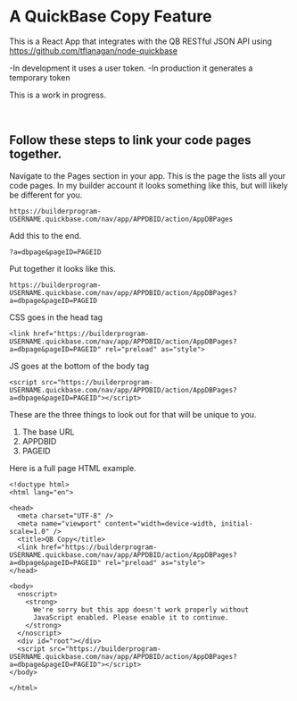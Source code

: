 # A QuickBase Copy Feature

This is a React App that integrates with the QB RESTful JSON API using https://github.com/tflanagan/node-quickbase

-In development it uses a user token.
-In production it generates a temporary token

This is a work in progress.

</br>

## Follow these steps to link your code pages together.

Navigate to the Pages section in your app. This is the page the lists all your code pages. In my builder account it looks something like this, but will likely be different for you.

```
https://builderprogram-USERNAME.quickbase.com/nav/app/APPDBID/action/AppDBPages
```

Add this to the end.

```
?a=dbpage&pageID=PAGEID
```

Put together it looks like this.

```
https://builderprogram-USERNAME.quickbase.com/nav/app/APPDBID/action/AppDBPages?a=dbpage&pageID=PAGEID
```

CSS goes in the head tag

```
<link href="https://builderprogram-USERNAME.quickbase.com/nav/app/APPDBID/action/AppDBPages?a=dbpage&pageID=PAGEID" rel="preload" as="style">
```

JS goes at the bottom of the body tag

```
<script src="https://builderprogram-USERNAME.quickbase.com/nav/app/APPDBID/action/AppDBPages?a=dbpage&pageID=PAGEID"></script>
```

These are the three things to look out for that will be unique to you.

1. The base URL
2. APPDBID
3. PAGEID

Here is a full page HTML example.

```
<!doctype html>
<html lang="en">

<head>
  <meta charset="UTF-8" />
  <meta name="viewport" content="width=device-width, initial-scale=1.0" />
  <title>QB Copy</title>
  <link href="https://builderprogram-USERNAME.quickbase.com/nav/app/APPDBID/action/AppDBPages?a=dbpage&pageID=PAGEID" rel="preload" as="style">
</head>

<body>
  <noscript>
    <strong>
      We're sorry but this app doesn't work properly without
      JavaScript enabled. Please enable it to continue.
    </strong>
  </noscript>
  <div id="root"></div>
  <script src="https://builderprogram-USERNAME.quickbase.com/nav/app/APPDBID/action/AppDBPages?a=dbpage&pageID=PAGEID"></script>
</body>

</html>
```
